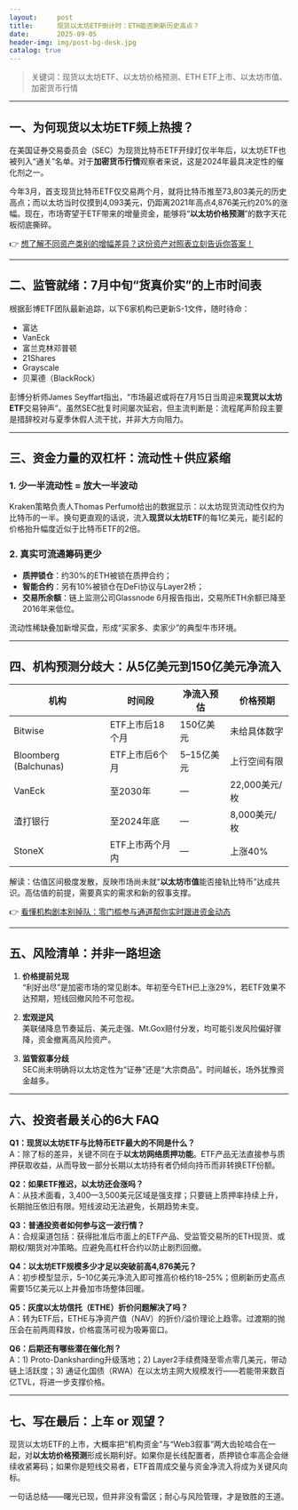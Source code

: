 ```yaml
---
layout:     post
title:      现货以太坊ETF倒计时：ETH能否刷新历史高点？
date:       2025-09-05
header-img: img/post-bg-desk.jpg
catalog: true
---
```


> 关键词：现货以太坊ETF、以太坊价格预测、ETH ETF上市、以太坊市值、加密货币行情

---

## 一、为何现货以太坊ETF频上热搜？

在美国证券交易委员会（SEC）为现货比特币ETF开绿灯仅半年后，以太坊ETF也被列入“通关”名单。对于**加密货币行情**观察者来说，这是2024年最具决定性的催化剂之一。  

今年3月，首支现货比特币ETF仅交易两个月，就将比特币推至73,803美元的历史高点；而以太坊当时仅摸到4,093美元，仍距离2021年高点4,876美元约20%的涨幅。现在，市场寄望于ETF带来的增量资金，能够将“**以太坊价格预测**”的数字天花板彻底撕碎。

👉 [想了解不同资产类别的增幅差异？这份资产对照表立刻告诉你答案！](https://okxdog.com/)  

---

## 二、监管就绪：7月中旬“货真价实”的上市时间表  

根据彭博ETF团队最新追踪，以下6家机构已更新S-1文件，随时待命：

- 富达  
- VanEck  
- 富兰克林邓普顿  
- 21Shares  
- Grayscale  
- 贝莱德（BlackRock）  

彭博分析师James Seyffart指出，“市场最迟或将在7月15日当周迎来**现货以太坊ETF**交易钟声”。虽然SEC批复时间屡次延宕，但主流判断是：流程尾声阶段主要是措辞校对与夏季休假人流干扰，并非大方向阻力。

---

## 三、资金力量的双杠杆：流动性＋供应紧缩

### 1. 少一半流动性 = 放大一半波动  
Kraken策略负责人Thomas Perfumo给出的数据显示：以太坊现货流动性仅约为比特币的一半。换句更直观的话说，流入**现货以太坊ETF**的每1亿美元，能引起的价格抬升幅度近似于比特币ETF的2倍。

### 2. 真实可流通筹码更少  
- **质押锁仓**：约30%的ETH被锁在质押合约；  
- **智能合约**：另有10%被锁仓在DeFi协议与Layer2桥；  
- **交易所余额**：链上监测公司Glassnode 6月报告指出，交易所ETH余额已降至2016年来低位。  

流动性稀缺叠加新增买盘，形成“买家多、卖家少”的典型牛市环境。

---

## 四、机构预测分歧大：从5亿美元到150亿美元净流入

| 机构 | 时间段 | 净流入预估 | 价格预期 |
|---|---|---|---|
| Bitwise | ETF上市后18个月 | 150亿美元 | 未给具体数字 |
| Bloomberg (Balchunas) | ETF上市后6个月 | 5–15亿美元 | 上行空间有限 |
| VanEck | 至2030年 | — | 22,000美元/枚 |
| 渣打银行 | 至2024年底 | — | 8,000美元/枚 |
| StoneX | ETF上市两个月内 | — | 上涨40% |

解读：估值区间极度发散，反映市场尚未就“**以太坊市值**能否接轨比特币”达成共识。高估值的前提，需要真实的需求和新的叙事支撑。

👉 [看懂机构剧本别掉队：零门槛参与通道帮你实时跟进资金动态](https://okxdog.com/)  

---

## 五、风险清单：并非一路坦途

1. **价格提前兑现**  
   “利好出尽”是加密市场的常见剧本。年初至今ETH已上涨29%，若ETF效果不达预期，短线回撤风险不可忽视。  

2. **宏观逆风**  
   美联储降息节奏延后、美元走强、Mt.Gox赔付分发，均可能引发风险偏好骤降，资金撤离高风险资产。  

3. **监管叙事分歧**  
   SEC尚未明确将以太坊定性为“证券”还是“大宗商品”。时间越长，场外犹豫资金越多。  

---

## 六、投资者最关心的6大 FAQ

**Q1：现货以太坊ETF与比特币ETF最大的不同是什么？**  
A：除了标的差异，关键不同在于**以太坊网络质押功能**。ETF产品无法直接参与质押获取收益，从而导致一部分长期以太坊持有者仍倾向持币而非转换ETF份额。

**Q2：如果ETF推迟，以太坊还会涨吗？**  
A：从技术面看，3,400—3,500美元区域是强支撑；只要链上质押率持续上升，长期抛压依旧有限。短线波动无法避免，长期趋势未变。

**Q3：普通投资者如何参与这一波行情？**  
A：合规渠道包括：获得批准后市面上的ETF产品、受监管交易所的ETH现货、或期权/期货对冲策略。应避免高杠杆合约以防止剧烈回撤。

**Q4：以太坊ETF规模多少才足以突破前高4,876美元？**  
A：初步模型显示，5–10亿美元净流入即可推高价格约18–25%；但刷新历史高点需要15亿美元以上并叠加市场整体回暖。

**Q5：灰度以太坊信托（ETHE）折价问题解决了吗？**  
A：转为ETF后，ETHE与净资产值（NAV）的折价/溢价理论上趋零。过渡期的抛压会在前两周释放，价格震荡可视为吸筹窗口。

**Q6：后期还有哪些潜在催化剂？**  
A：1) Proto-Danksharding升级落地；2) Layer2手续费降至零点零几美元，带动链上活跃度；3) 通证化国债（RWA）在以太坊主网大规模发行——若能带来数百亿TVL，将进一步支撑价格。

---

## 七、写在最后：上车 or 观望？

现货以太坊ETF的上市，大概率把“机构资金”与“Web3叙事”两大齿轮啮合在一起，对**以太坊价格预测**形成长期利好。如果你是长线配置者，质押锁仓率高企会继续收紧筹码；如果你是短线交易者，ETF首周成交量与资金净流入将成为关键风向标。  

一句话总结——曙光已现，但并非没有雷区；耐心与风险管理，才是致胜的王道。